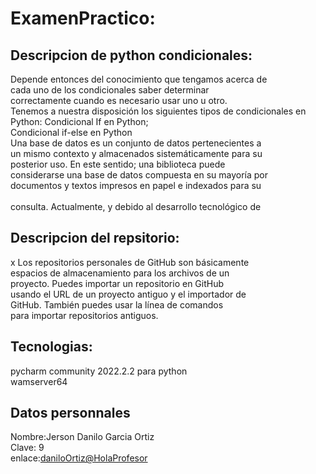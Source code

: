 # ExamenPractico:
## Descripcion de python condicionales:

Depende entonces del conocimiento que tengamos acerca de <br>cada uno de los condicionales saber determinar <br>correctamente cuando es necesario usar uno u otro. <br>Tenemos a nuestra disposición los siguientes tipos de condicionales en Python: Condicional If en Python; <br>Condicional if-else en Python<br>
Una base de datos es un conjunto de datos pertenecientes a <br>un mismo contexto y almacenados sistemáticamente para su <br>posterior uso. En este sentido; una biblioteca puede <br>considerarse una base de datos compuesta en su mayoría por <br>documentos y textos impresos en papel e indexados para su <br><br>consulta. Actualmente, y debido al desarrollo tecnológico de <br>
## Descripcion del repsitorio:
x   Los repositorios personales de GitHub son básicamente <br>espacios de almacenamiento para los archivos de un <br>proyecto. Puedes importar un repositorio en GitHub <br>usando el URL de un proyecto antiguo y el importador de<br> GitHub. También puedes usar la línea de comandos <br>para importar repositorios antiguos.<br>
## Tecnologias:
 pycharm community 2022.2.2 para python<br>
 wamserver64<br>
## Datos personnales
 Nombre:Jerson  Danilo Garcia Ortiz<br>
 Clave: 9 <br>
 enlace:[daniloOrtiz@HolaProfesor](https://github.com/ScratchRobin/DaniloEXAMEN.git)<br>